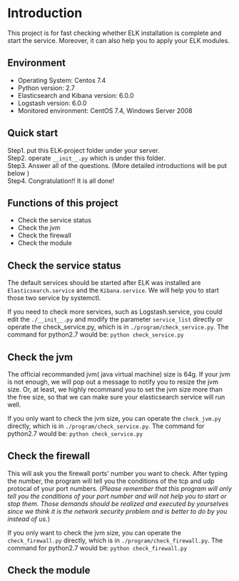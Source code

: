 Introduction
============
This project is for fast checking whether ELK installation is complete and start the service. 
Moreover, it can also help you to apply your ELK modules. 


Environment
-----------
- Operating System: Centos 7.4
- Python version: 2.7
- Elasticsearch and Kibana version: 6.0.0
- Logstash version: 6.0.0
- Monitored environment: CentOS 7.4, Windows Server 2008


Quick start
-----------
Step1. put this ELK-project folder under your server.    
Step2. operate `__init__.py` which is under this folder.   
Step3. Answer all of the questions. (More detailed introductions will be put below )   
Step4. Congratulation!! It is all done!     


Functions of this project
-------------------------
* Check the service status  
* Check the jvm 
* Check the firewall  
* Check the module  


Check the service status
------------------------
The default services should be started after ELK was installed are `Elasticsearch.service` and the `Kibana.service`. We will help you to start those two service by systemctl.  

If you need to check more services, such as Logstash.service, you could edit the `./__init__.py` and modify the parameter `service_list` directly or operate the check_service.py, which is in `./program/check_service.py`. The command for python2.7 would be: `python check_service.py`


Check the jvm
-------------
The official recommanded jvm( java virtual machine) size is 64g. If your jvm is not enough, we will pop out a message to notify you to resize the jvm size. Or, at least, we highly recommand you to set the jvm size more than the free size, so that we can make sure your elasticsearch service will run well.  

If you only want to check the jvm size, you can operate the `check_jvm.py` directly, which is in `./program/check_service.py`. The command for python2.7 would be: `python check_service.py`  


Check the firewall
------------------
This will ask you the firewall ports' number you want to check. After typing the number, the program will tell you the conditions of the tcp and udp protocal of your port numbers. (*Please remember that this program will only tell you the conditions of your port number and will not help you to start or stop them. Those demands should be realized and executed by yourselves since we think it is the network security problem and is better to do by you instead of us.*)

If you only want to check the jvm size, you can operate the `check_firewall.py` directly, which is in `./program/check_firewall.py`. The command for python2.7 would be: `python check_firewall.py`

Check the module
----------------
